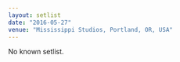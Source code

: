 ```yaml
---
layout: setlist
date: "2016-05-27"
venue: "Mississippi Studios, Portland, OR, USA"
---
```


No known setlist.
